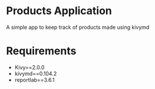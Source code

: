 # Products Application
A simple app to keep track of products made using kivymd

# Requirements
- Kivy==2.0.0
- kivymd==0.104.2
- reportlab==3.6.1
